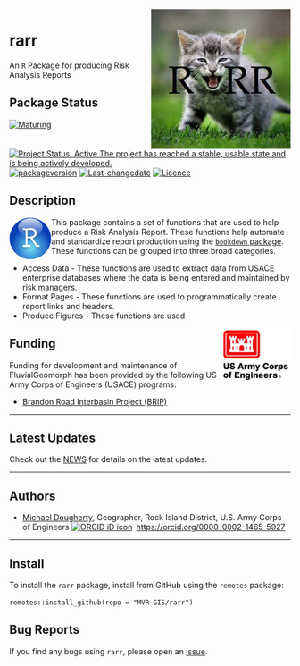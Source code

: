 <!-- README.md is generated from README.Rmd. Please edit that file -->

<img src="man/figures/kitten-roar4-2.jpg" width=250 align="right" />

# rarr

An `R` Package for producing Risk Analysis Reports

## Package Status

[![Maturing](https://img.shields.io/badge/lifecycle-maturing-blue.svg)](https://www.tidyverse.org/lifecycle)
[![Project Status: Active The project has reached a stable, usable state
and is being actively
developed.](https://www.repostatus.org/badges/latest/active.svg)](https://www.repostatus.org/#active)
[![packageversion](https://img.shields.io/badge/Package%20version-0.1.1-orange.svg?style=flat-square)](commits/master)
[![Last-changedate](https://img.shields.io/badge/last%20change-2022--01--21-yellowgreen.svg)](/commits/master)
[![Licence](https://img.shields.io/badge/licence-CC0-blue.svg)](http://choosealicense.com/licenses/cc0-1.0/)

## Description

<img src="man/figures/r_logo.png" width=75 align="left" />

This package contains a set of functions that are used to help produce a
Risk Analysis Report. These functions help automate and standardize
report production using the [`bookdown`
package](https://bookdown.org/yihui/bookdown/). These functions can be
grouped into three broad categories.

-   Access Data - These functions are used to extract data from USACE
    enterprise databases where the data is being entered and maintained
    by risk managers.
-   Format Pages - These functions are used to programmatically create
    report links and headers.
-   Produce Figures - These functions are used

<img src="man/figures/HDQLO-03_h120.jpg" width=125 align="right" />

## Funding

Funding for development and maintenance of FluvialGeomorph has been
provided by the following US Army Corps of Engineers (USACE) programs:

-   [Brandon Road Interbasin Project
    (BRIP)](https://www.mvr.usace.army.mil/Missions/Environmental-Stewardship/BR-Interbasin-Project/)

------------------------------------------------------------------------

## Latest Updates

Check out the [NEWS](NEWS.md) for details on the latest updates.

------------------------------------------------------------------------

## Authors

-   [Michael Dougherty](mailto:Michael.P.Dougherty@usace.army.mil),
    Geographer, Rock Island District, U.S. Army Corps of Engineers
    <a itemprop="sameAs" content="https://orcid.org/0000-0002-1465-5927" href="https://orcid.org/0000-0002-1465-5927" target="orcid.widget" rel="me noopener noreferrer" style="vertical-align:top;">
    <img src="https://orcid.org/sites/default/files/images/orcid_16x16.png" style="width:1em;margin-right:.5em;" alt="ORCID iD icon">https://orcid.org/0000-0002-1465-5927</a>

------------------------------------------------------------------------

## Install

To install the `rarr` package, install from GitHub using the `remotes`
package:

    remotes::install_github(repo = "MVR-GIS/rarr")

## Bug Reports

If you find any bugs using `rarr`, please open an
[issue](https://github.com/MVR-GIS/rarr/issues).
